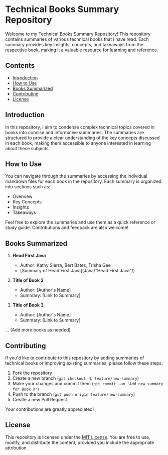 # Technical Books Summary Repository

Welcome to my Technical Books Summary Repository! This repository contains summaries of various technical books that I have read. Each summary provides key insights, concepts, and takeaways from the respective book, making it a valuable resource for learning and reference.

## Contents

- [Introduction](#introduction)
- [How to Use](#how-to-use)
- [Books Summarized](#books-summarized)
- [Contributing](#contributing)
- [License](#license)

## Introduction

In this repository, I aim to condense complex technical topics covered in books into concise and informative summaries. The summaries are structured to provide a clear understanding of the key concepts discussed in each book, making them accessible to anyone interested in learning about these subjects.

## How to Use

You can navigate through the summaries by accessing the individual markdown files for each book in the repository. Each summary is organized into sections such as:
- Overview
- Key Concepts
- Insights
- Takeaways

Feel free to explore the summaries and use them as a quick reference or study guide. Contributions and feedback are also welcome!

## Books Summarized

1. **Head First Java**
   - Author: Kathy Sierra, Bert Bates, Trisha Gee
   - [Summary of Head First Java](Java/"Head First Java"/)

2. **Title of Book 2**
   - Author: [Author's Name]
   - Summary: [Link to Summary]

3. **Title of Book 3**
   - Author: [Author's Name]
   - Summary: [Link to Summary]

... (Add more books as needed)

## Contributing

If you'd like to contribute to this repository by adding summaries of technical books or improving existing summaries, please follow these steps:
1. Fork the repository
2. Create a new branch (`git checkout -b feature/new-summary`)
3. Make your changes and commit them (`git commit -am 'Add new summary for Book X'`)
4. Push to the branch (`git push origin feature/new-summary`)
5. Create a new Pull Request

Your contributions are greatly appreciated!

## License

This repository is licensed under the [MIT License](LICENSE). You are free to use, modify, and distribute the content, provided you include the appropriate attribution.
